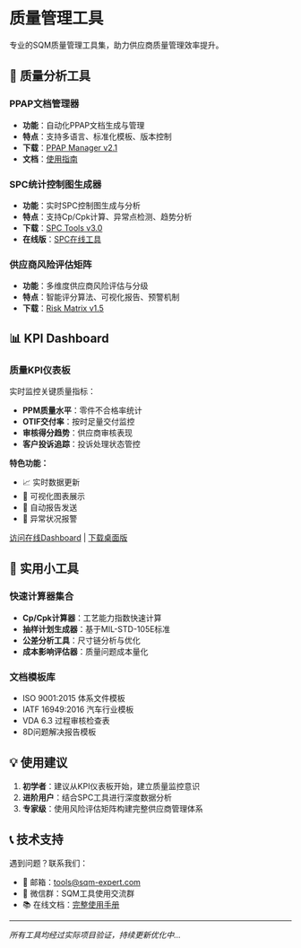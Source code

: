 # 质量管理工具

专业的SQM质量管理工具集，助力供应商质量管理效率提升。

## 🎯 质量分析工具

### PPAP文档管理器
- **功能**：自动化PPAP文档生成与管理
- **特点**：支持多语言、标准化模板、版本控制
- **下载**：[PPAP Manager v2.1](/downloads/PPAP-Manager-v2.1.exe)
- **文档**：[使用指南](/docs/tools/ppap-guide)

### SPC统计控制图生成器
- **功能**：实时SPC控制图生成与分析
- **特点**：支持Cp/Cpk计算、异常点检测、趋势分析
- **下载**：[SPC Tools v3.0](/downloads/SPC-Tools-v3.0.exe)
- **在线版**：[SPC在线工具](https://tools.sqm-expert.com/spc)

### 供应商风险评估矩阵
- **功能**：多维度供应商风险评估与分级
- **特点**：智能评分算法、可视化报告、预警机制
- **下载**：[Risk Matrix v1.5](/downloads/Risk-Matrix-v1.5.exe)

## 📊 KPI Dashboard

### 质量KPI仪表板
实时监控关键质量指标：
- **PPM质量水平**：零件不合格率统计
- **OTIF交付率**：按时足量交付监控
- **审核得分趋势**：供应商审核表现
- **客户投诉追踪**：投诉处理状态管控

**特色功能：**
- 📈 实时数据更新
- 🎨 可视化图表展示
- 📧 自动报告发送
- 🔔 异常状况报警

[访问在线Dashboard](https://dashboard.sqm-expert.com) | [下载桌面版](/downloads/SQM-Dashboard-v2.0.exe)

## 🔧 实用小工具

### 快速计算器集合
- **Cp/Cpk计算器**：工艺能力指数快速计算
- **抽样计划生成器**：基于MIL-STD-105E标准
- **公差分析工具**：尺寸链分析与优化
- **成本影响评估器**：质量问题成本量化

### 文档模板库
- ISO 9001:2015 体系文件模板
- IATF 16949:2016 汽车行业模板
- VDA 6.3 过程审核检查表
- 8D问题解决报告模板

## 💡 使用建议

1. **初学者**：建议从KPI仪表板开始，建立质量监控意识
2. **进阶用户**：结合SPC工具进行深度数据分析
3. **专家级**：使用风险评估矩阵构建完整供应商管理体系

## 📞 技术支持

遇到问题？联系我们：
- 📧 邮箱：tools@sqm-expert.com
- 💬 微信群：SQM工具使用交流群
- 📚 在线文档：[完整使用手册](https://docs.sqm-expert.com)

---

*所有工具均经过实际项目验证，持续更新优化中...*
